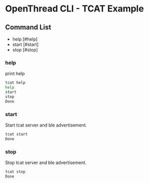 # OpenThread CLI - TCAT Example

## Command List

- help [#help]
- start [#start]
- stop [#stop]

### help

print help

```bash
tcat help
help
start
stop
Done
```

### start

Start tcat server and ble advertisement.

```bash
tcat start
Done
```

### stop

Stop tcat server and ble advertisement.

```bash
tcat stop
Done
```
